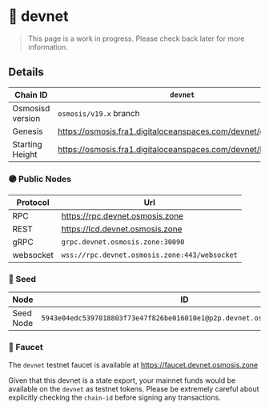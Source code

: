 # 🧪 devnet

> This page is a work in progress. Please check back later for more information.

## Details

| Chain ID         | `devnet`                                                          |
|------------------|-------------------------------------------------------------------|
| Osmosisd version | `osmosis/v19.x` branch                                            |
| Genesis          | <https://osmosis.fra1.digitaloceanspaces.com/devnet/genesis.json> |
| Starting Height  | <https://osmosis.fra1.digitaloceanspaces.com/devnet/height>       |

### 🟣 Public Nodes

| Protocol  | Url                                           |
|-----------|-----------------------------------------------|
| RPC       | <https://rpc.devnet.osmosis.zone>             |
| REST      | <https://lcd.devnet.osmosis.zone>             |
| gRPC      | `grpc.devnet.osmosis.zone:30090`              |
| websocket | `wss://rpc.devnet.osmosis.zone:443/websocket` |

### 🌱 Seed

| Node      | ID                                                                       |
|-----------|--------------------------------------------------------------------------|
| Seed Node | `5943e04edc5397018803f73e47f826be016010e1@p2p.devnet.osmosis.zone:30056` |

### 🚰 Faucet

The `devnet` testnet faucet is available at <https://faucet.devnet.osmosis.zone>

Given that this devnet is a state export, your mainnet funds would be available on the `devnet` as testnet tokens.
Please be extremely careful about explicitly checking the `chain-id` before signing any transactions.
